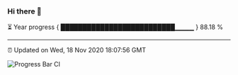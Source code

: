 ### Hi there 👋

⏳ Year progress { ██████████████████████████▁▁▁▁ } 88.18 %

---

⏰ Updated on Wed, 18 Nov 2020 18:07:56 GMT

![Progress Bar CI](https://github.com/liununu/liununu/workflows/Progress%20Bar%20CI/badge.svg)

